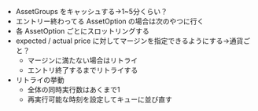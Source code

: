 - AssetGroups をキャッシュする→1~5分くらい？
- エントリー終わってる AssetOption の場合は次のやつに行く
- 各 AssetOption ごとにスロットリングする
- expected / actual price に対してマージンを指定できるようにする→通貨ごと？
  - マージンに満たない場合はリトライ
  - エントリ終了するまでリトライする
- リトライの挙動
  - 全体の同時実行数はあくまで1
  - 再実行可能な時刻を設定してキューに並び直す
